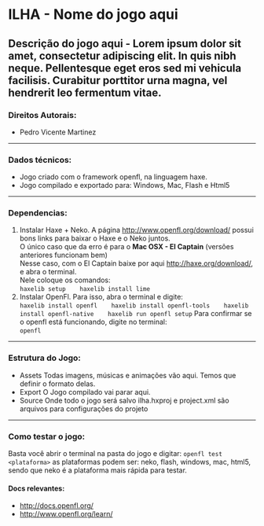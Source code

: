 # ILHA - Nome do jogo aqui
  Descrição do jogo aqui - Lorem ipsum dolor sit amet, consectetur adipiscing elit. In quis nibh neque. Pellentesque eget eros sed mi vehicula facilisis. Curabitur porttitor urna magna, vel hendrerit leo fermentum vitae.
---
### Direitos Autorais:
* Pedro Vicente Martinez
---
### Dados técnicos:
* Jogo criado com o framework openfl, na linguagem haxe.
* Jogo compilado e exportado para: Windows, Mac, Flash e Html5
---
### Dependencias:
1. Instalar Haxe + Neko.
  A página http://www.openfl.org/download/ possui bons links para baixar o Haxe e o Neko juntos.   
  O único caso que da erro é para o __Mac OSX - El Captain__ (versões anteriores funcionam bem)   
  Nesse caso, com o El Captain baixe por aqui http://haxe.org/download/, e abra o terminal.   
  Nele coloque os comandos:   
`
haxelib setup   
haxelib install lime
`
2. Instalar OpenFl. Para isso, abra o terminal e digite:   
`
haxelib install openfl   
haxelib install openfl-tools   
haxelib install openfl-native   
haxelib run openfl setup
`
  Para confirmar se o openfl está funcionando, digite no terminal:   
`
openfl
`
---
### Estrutura do Jogo:
* Assets
  Todas imagens, músicas e animações vão aqui. Temos que definir o formato delas.
* Export
  O Jogo compilado vai parar aqui.
* Source
  Onde todo o jogo será salvo
ilha.hxproj e project.xml são arquivos para configurações do projeto
---
### Como testar o jogo:
  Basta você abrir o terminal na pasta do jogo e digitar:
`openfl test <plataforma>`
  as plataformas podem ser: neko, flash, windows, mac, html5, sendo que neko é a plataforma mais rápida para testar.
#### Docs relevantes:
* http://docs.openfl.org/   
* http://www.openfl.org/learn/
